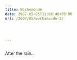 ```yaml
---
title: Wochenende
date: 2007-05-05T11:08:40+00:00
url: /2007/05/wochenende-3/




---
```

<div class="flickr">
  <a href="http://www.flickr.com/photos/schreibblogade/485120044/"><img src="//farm1.static.flickr.com/206/485120044_f727e4fe65.jpg" class="flickr-photo" alt="" /></a></p>

  <p>
    After the rain...
  </p>
</div>
